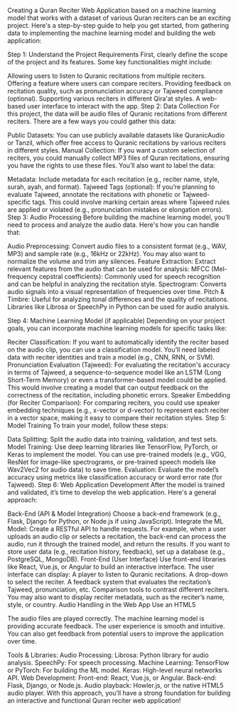 Creating a Quran Reciter Web Application based on a machine learning model that works with a dataset of various Quran reciters can be an exciting project. Here's a step-by-step guide to help you get started, from gathering data to implementing the machine learning model and building the web application:

Step 1: Understand the Project Requirements
First, clearly define the scope of the project and its features. Some key functionalities might include:

Allowing users to listen to Quranic recitations from multiple reciters.
Offering a feature where users can compare reciters.
Providing feedback on recitation quality, such as pronunciation accuracy or Tajweed compliance (optional).
Supporting various reciters in different Qira'at styles.
A web-based user interface to interact with the app.
Step 2: Data Collection
For this project, the data will be audio files of Quranic recitations from different reciters. There are a few ways you could gather this data:

Public Datasets: You can use publicly available datasets like QuranicAudio or Tanzil, which offer free access to Quranic recitations by various reciters in different styles.
Manual Collection: If you want a custom selection of reciters, you could manually collect MP3 files of Quran recitations, ensuring you have the rights to use these files.
You’ll also want to label the data:

Metadata: Include metadata for each recitation (e.g., reciter name, style, surah, ayah, and format).
Tajweed Tags (optional): If you’re planning to evaluate Tajweed, annotate the recitations with phonetic or Tajweed-specific tags. This could involve marking certain areas where Tajweed rules are applied or violated (e.g., pronunciation mistakes or elongation errors).
Step 3: Audio Processing
Before building the machine learning model, you’ll need to process and analyze the audio data. Here's how you can handle that:

Audio Preprocessing: Convert audio files to a consistent format (e.g., WAV, MP3) and sample rate (e.g., 16kHz or 22kHz). You may also want to normalize the volume and trim any silences.
Feature Extraction: Extract relevant features from the audio that can be used for analysis:
MFCC (Mel-frequency cepstral coefficients): Commonly used for speech recognition and can be helpful in analyzing the recitation style.
Spectrogram: Converts audio signals into a visual representation of frequencies over time.
Pitch & Timbre: Useful for analyzing tonal differences and the quality of recitations.
Libraries like Librosa or SpeechPy in Python can be used for audio analysis.

Step 4: Machine Learning Model (if applicable)
Depending on your project goals, you can incorporate machine learning models for specific tasks like:

Reciter Classification: If you want to automatically identify the reciter based on the audio clip, you can use a classification model. You’ll need labeled data with reciter identities and train a model (e.g., CNN, RNN, or SVM).
Pronunciation Evaluation (Tajweed): For evaluating the recitation's accuracy in terms of Tajweed, a sequence-to-sequence model like an LSTM (Long Short-Term Memory) or even a transformer-based model could be applied. This would involve creating a model that can output feedback on the correctness of the recitation, including phonetic errors.
Speaker Embedding (for Reciter Comparison): For comparing reciters, you could use speaker embedding techniques (e.g., x-vector or d-vector) to represent each reciter in a vector space, making it easy to compare their recitation styles.
Step 5: Model Training
To train your model, follow these steps:

Data Splitting: Split the audio data into training, validation, and test sets.
Model Training: Use deep learning libraries like TensorFlow, PyTorch, or Keras to implement the model. You can use pre-trained models (e.g., VGG, ResNet for image-like spectrograms, or pre-trained speech models like Wav2Vec2 for audio data) to save time.
Evaluation: Evaluate the model’s accuracy using metrics like classification accuracy or word error rate (for Tajweed).
Step 6: Web Application Development
After the model is trained and validated, it’s time to develop the web application. Here's a general approach:

Back-End (API & Model Integration)
Choose a back-end framework (e.g., Flask, Django for Python, or Node.js if using JavaScript).
Integrate the ML Model: Create a RESTful API to handle requests. For example, when a user uploads an audio clip or selects a recitation, the back-end can process the audio, run it through the trained model, and return the results.
If you want to store user data (e.g., recitation history, feedback), set up a database (e.g., PostgreSQL, MongoDB).
Front-End (User Interface)
Use front-end libraries like React, Vue.js, or Angular to build an interactive interface. The user interface can display:
A player to listen to Quranic recitations.
A drop-down to select the reciter.
A feedback system that evaluates the recitation’s Tajweed, pronunciation, etc.
Comparison tools to contrast different reciters.
You may also want to display reciter metadata, such as the reciter’s name, style, or country.
Audio Handling in the Web App
Use an HTML5 <audio> element or a library like Howler.js for managing audio playback.
If allowing users to upload audio, use libraries like FilePond or Dropzone.js to manage file uploads.
Provide features like play, pause, and seek, as well as options to replay sections of the recitation for comparison.
Deploy the Web Application
Deploy the application on a platform like Heroku, AWS, or Google Cloud.
Use Docker for containerization (especially for model deployment).
Ensure the back-end and front-end are properly connected and the audio processing is optimized.
Step 7: Additional Features and Improvements
Search Functionality: Allow users to search for specific surahs, ayahs, or reciters.
Downloadable Recitations: Provide an option for users to download recitations in various formats.
User Profiles: Allow users to save their favorite reciters or track their recitation progress.
Step 8: Testing and Feedback
Once your application is up and running, test it thoroughly. Ensure that:

The audio files are played correctly.
The machine learning model is providing accurate feedback.
The user experience is smooth and intuitive.
You can also get feedback from potential users to improve the application over time.

Tools & Libraries:
Audio Processing:
Librosa: Python library for audio analysis.
SpeechPy: For speech processing.
Machine Learning:
TensorFlow or PyTorch: For building the ML model.
Keras: High-level neural networks API.
Web Development:
Front-end: React, Vue.js, or Angular.
Back-end: Flask, Django, or Node.js.
Audio playback: Howler.js, or the native HTML5 audio player.
With this approach, you’ll have a strong foundation for building an interactive and functional Quran reciter web application!